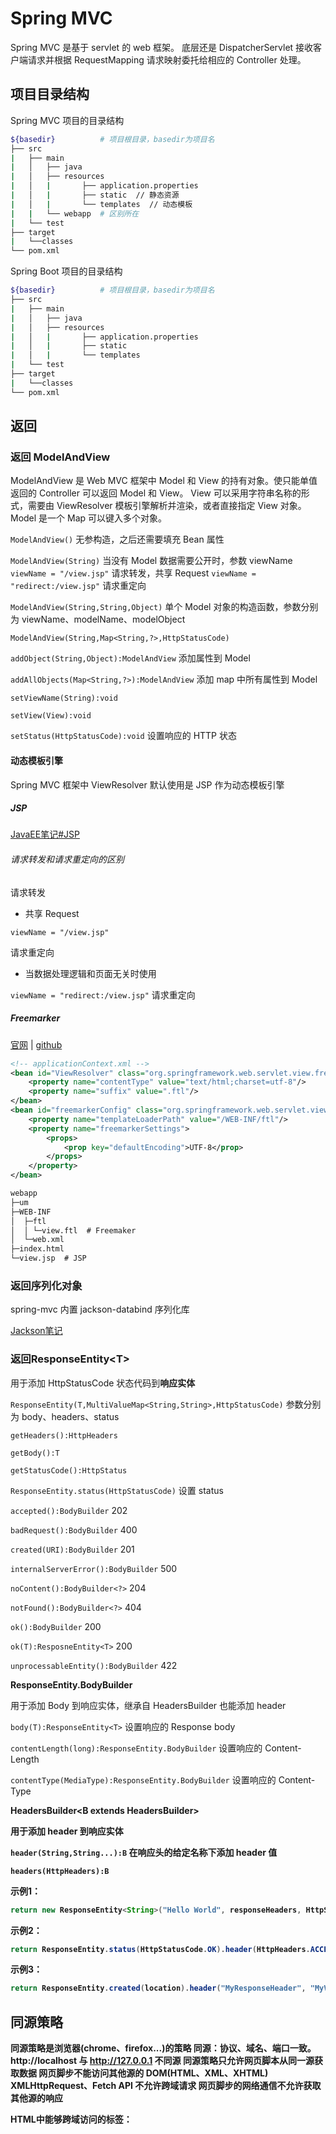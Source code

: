 # Spring MVC

Spring MVC 是基于 servlet 的 web 框架。
底层还是 DispatcherServlet 接收客户端请求并根据 RequestMapping 请求映射委托给相应的 Controller 处理。



## 项目目录结构

Spring MVC 项目的目录结构

```bash
${basedir}  		# 项目根目录，basedir为项目名
├── src
|	├── main
|	│ 	├── java
|	│ 	├── resources
|	│ 	|   	├── application.properties
|	│ 	|   	├── static  // 静态资源
|	│ 	|   	└── templates  // 动态模板
|	|	└── webapp  # 区别所在
|	└── test
├── target
|	└──classes
└── pom.xml
```

Spring Boot 项目的目录结构

```bash
${basedir}  		# 项目根目录，basedir为项目名
├── src
|	├── main
|	│ 	├── java
|	│ 	├── resources
|	│ 	|   	├── application.properties
|	│ 	|   	├── static  
|	│ 	|   	└── templates  
|	└── test
├── target
|	└──classes
└── pom.xml
```



## 返回

### 返回 ModelAndView

ModelAndView 是 Web MVC 框架中 Model 和 View 的持有对象。使只能单值返回的 Controller 可以返回 Model 和 View。
View 可以采用字符串名称的形式，需要由 ViewResolver 模板引擎解析并渲染，或者直接指定 View 对象。
Model 是一个 Map 可以键入多个对象。



`ModelAndView()` 无参构造，之后还需要填充 Bean 属性

`ModelAndView(String)` 当没有 Model 数据需要公开时，参数 viewName
`viewName = "/view.jsp"` 请求转发，共享 Request
`viewName = "redirect:/view.jsp"` 请求重定向

`ModelAndView(String,String,Object)` 单个 Model 对象的构造函数，参数分别为 viewName、modelName、modelObject

`ModelAndView(String,Map<String,?>,HttpStatusCode)`  

`addObject(String,Object):ModelAndView` 添加属性到 Model

`addAllObjects(Map<String,?>):ModelAndView` 添加 map 中所有属性到 Model

`setViewName(String):void`

`setView(View):void`

`setStatus(HttpStatusCode):void` 设置响应的 HTTP 状态



#### 动态模板引擎

Spring MVC 框架中 ViewResolver 默认使用是 JSP 作为动态模板引擎



##### JSP

[JavaEE笔记#JSP](../../../Java/JDK21.md#组件)

###### 请求转发和请求重定向的区别

请求转发

* 共享 Request

`viewName = "/view.jsp"` 

请求重定向

* 当数据处理逻辑和页面无关时使用

`viewName = "redirect:/view.jsp"` 请求重定向



##### Freemarker

[官网](https://freemarker.apache.org/)	|	[github](https://github.com/apache/freemarker)

```xml
<!-- applicationContext.xml -->
<bean id="ViewResolver" class="org.springframework.web.servlet.view.freemarker.FreeMarkerViewResolver">
    <property name="contentType" value="text/html;charset=utf-8"/>
    <property name="suffix" value=".ftl"/>
</bean>
<bean id="freemarkerConfig" class="org.springframework.web.servlet.view.freemarker.FreeMarkerConfigurer">
    <property name="templateLoaderPath" value="/WEB-INF/ftl"/>
    <property name="freemarkerSettings">
        <props>
            <prop key="defaultEncoding">UTF-8</prop>
        </props>
    </property>
</bean>
```

```txt
webapp
├─um
├─WEB-INF
│  ├─ftl
│  │ └─view.ftl  # Freemaker
│  └─web.xml
├─index.html
└─view.jsp  # JSP
```



### 返回序列化对象

spring-mvc 内置 jackson-databind 序列化库

[Jackson笔记](../../../java-library/jackson-databind.md)



### 返回ResponseEntity\<T>

用于添加 HttpStatusCode 状态代码到**响应实体**

`ResponseEntity(T,MultiValueMap<String,String>,HttpStatusCode)` 参数分别为 body、headers、status

`getHeaders():HttpHeaders`

`getBody():T`

`getStatusCode():HttpStatus`

`ResponseEntity.status(HttpStatusCode)` 设置 status

`accepted():BodyBuilder` 202

`badRequest():BodyBuilder` 400

`created(URI):BodyBuilder` 201

`internalServerError():BodyBuilder` 500

`noContent():BodyBuilder<?>` 204

`notFound():BodyBuilder<?>` 404

`ok():BodyBuilder` 200

`ok(T):ResposneEntity<T>` 200

`unprocessableEntity():BodyBuilder` 422



**ResponseEntity.BodyBuilder**

用于添加 Body 到响应实体，继承自 HeadersBuilder 也能添加 header

`body(T):ResponseEntity<T>` 设置响应的 Response body

`contentLength(long):ResponseEntity.BodyBuilder` 设置响应的 Content-Length

`contentType(MediaType):ResponseEntity.BodyBuilder` 设置响应的 Content-Type



**HeadersBuilder<B extends HeadersBuilder<B>>**

用于添加 header 到响应实体

`header(String,String...):B` 在响应头的给定名称下添加 header 值

`headers(HttpHeaders):B` 



示例1：

```java
return new ResponseEntity<String>("Hello World", responseHeaders, HttpStatus.CREATED);
```

示例2：

```java
return ResponseEntity.status(HttpStatusCode.OK).header(HttpHeaders.ACCEPT).body(user);
```

示例3：

```java
return ResponseEntity.created(location).header("MyResponseHeader", "MyValue").body(null);
```





## 同源策略

同源策略是浏览器(chrome、firefox...)的策略
同源：协议、域名、端口一致。http://localhost 与 http://127.0.0.1 不同源
同源策略只允许网页脚本从同一源获取数据
	网页脚步不能访问其他源的 DOM(HTML、XML、XHTML)
	XMLHttpRequest、Fetch API 不允许跨域请求
	网页脚步的网络通信不允许获取其他源的响应



HTML中能够跨域访问的标签：<script>、<img>、<link> 
<a></a> 超链接不属于跨域请求



### 启用跨域资源共享

服务端启用跨域资源共享 CORS (Cross-Origin Resource Sharing) 是浏览器跨域解决方案之一



**简单请求** - 即使跨域也不会触发预请求的请求

* 限制请求方法为 GET、POST、HEAD
* 无自定义标头

浏览器在发起**跨域请求**前先发送一个 **OPTIONS 预检请求**，服务器通过设置 CORS 标头来说明是否允许跨域请求以及支持的请求源、方法、标头等信息。如果服务器通过了预检请求，则浏览器之后的跨域请求不需要预检请求了。

预检请求响应的标头
access-control-request-method: 允许的请求方法
access-control-request-headers: 允许的请求头
access-control-request-origin: 允许的请求源，还可以设置为 *(不推荐



配置1 - JavaConfig

```java
@Configuration
public class WebConfig implements WebMvcConfigurer {
    @Override
    public void addCorsMappings(CorsRegistry registry) {
        registry.addMapping("/**") // 匹配所有请求路径
                .allowedOrigins("*") // 允许所有来源
                .allowedMethods("GET", "POST", "PUT", "DELETE") // 允许的请求方法
                .allowedHeaders("*"); // 允许的请求头
    }
    
    @Bean
    public WebConfig webConfig() {
        return new WebConfig();
    }
}
```



配置2 - 注解

@CrossOrigin(origin = {"http://localhost:8080", "xx"})



配置3 - XML applicationContext.xml

不推荐 XML(很烦的，需要声明命名空间)

```xml
<mvc:cors>
    <mvc:mapping path="/restful/**"
                 allowed-origins="http://localhost:8080,http://www.imooc.com"
                 max-age="3600"/>
</mvc:cors>
```



## 发送 HTTP 请求

### HttpURLConnection

用于发送单个请求



### RestTemplate

同步阻塞地发送 HTTP 请求，调用接口。 将被弃用。

`getForObject(String,Class<T>,Object...):T` get请求返回T

`postForObject(String,Object,Class<T>,Object...):T` post请求返回T

`getForEntity(String,Class<T>,Object...):ResponseEntity<T>`  get请求返回ResponseEntity<T>

示例：

```java
RestTemplate rest = new RestTemplate();
String sessionText = rest.getForObject(url, String.class);  // 参数1：url，参数2：要接收的类型，返回：JSON字符串
try {
    Map<String, Object> session = mapper.readValue(sessionText, Map.class);  // JSON反序列化为对象
} catch (JsonProcessingException e) {
    e.printStackTrace();
}
```



### WebClient

org.springframework.web.reactive.client.WebClient



## 拦截功能

filter
filter基于 servlet 规范	 [JavaEE笔记#Servlet](.../../../Java/JDK21.md#十三种规范)

Spring AOP
Spring AOP 是针对方法进行拦截



### HandlerInterceptor

拦截器针对所有 HTTP 请求进行预处理和后处理，可以实现**身份验证**、**日志记录**、**权限校验**
HandlerInterceptor 底层通过 Spring AOP 实现

```java
public class MyInterceptor implements HandlerInterceptor {

    private static final Logger logger = LoggerFactory.getLogger(AccessHistoryInterceptor.class);
    
    @Override
    public boolean preHandle(HttpServletRequest request, HttpServletResponse response, Object handler) throws Exception {
        // 在请求处理之前执行的操作
        // Object handler表示要访问方法
        System.out.println("MyInterceptor: " + request.getRequestURL()+" - 准备执行");
        StringBuilder log = new StringBuilder();
        log.append(request.getRemoteAddr());
        log.append("|");
        log.append(request.getRequestURL());
        log.append("|");
        log.append(request.getHeader("user-agent"));        
        logger.info(log.toString());  // logger.info 对日志进行输出（要和logback.xml中logger配置的等级一样）
        return true; // 返回true表示继续处理请求，返回false表示中断请求
    }

    @Override
    public void postHandle(HttpServletRequest request, HttpServletResponse response, Object handler, ModelAndView modelAndView) throws Exception {
        // 在请求处理之后、视图渲染之前执行的操作
        System.out.println("MyInterceptor: " + request.getRequestURL()+" - 目标处理成功");
    }

    @Override
    public void afterCompletion(HttpServletRequest request, HttpServletResponse response, Object handler, Exception ex) throws Exception {
        // 在请求完成并且视图渲染完成后执行的操作
        System.out.println("MyInterceptor: " + request.getRequestURL()+" - 响应内容已产生");
    }
}
```

```java
public class WebConfig implements WebMvcConfigurer {
    @Override
    public void addInterceptors(InterceptorRegistry registry) {
        registry.addInterceptor(new cn.cxc.framework.interceptor.MyInterceptor()).addPathPatterns("/**");
        WebMvcConfigurer.super.addInterceptors(registry);
    }
    @Bean
    public WebConfig webConfig() {
        return new WebConfig();
    }
}
```



## Spring MVC 框架处理流程

![1610506643787](https://cdn.jsdelivr.net/gh/ChenXiangcheng1/image-hosting2/img/2023_09_23_03_21.png)

Interceptor - 拦截器，可以在请求处理的不同阶段插入自定义的逻辑处理

DispatcherServlet - 是 Spring MVC 的前端控制器，负责接收所有的 HTTP 请求并将请求分发到相应的处理器

Handler Mapping - 处理器映射，将请求的 URL 路径和其他条件，将请求映射到相应的控处理器。

Handler Adapter - 处理器适配器，协调控制器的执行，适配器遇到不同的处理器(拦截器、Controller) 会执行不同的方法，进行参数适配数据绑定(将HTTP请求参数绑定到模型对象)验证

View Resolver - 视图解析器，根据视图的逻辑名称解析视图对象，并将模型数据渲染到视图上。



## 问题

### 父子上下文重叠问题

父子上下文重叠问题：配置类重复扫描
解决：重叠对象放在启动类以外的包目录下

父子上下文重叠问题：事务管理的 Service 被Spring、SpringMVC 重复扫描()
解决：扫描排除



**总结**

有的组件具有子上下文，需要避免被扫描



**父子上下文**

父 context 容器中保存数据源、服务层、DAO层、事务的Bean。
Web容器(Tomcat)上下文：ServletContext  
根上下文：WebApplicationContext

```xml
<!-- application.xml父上下文容器 -->
<!-- 启动组件扫描，排除@Controller组件，该组件由SpringMVC配置文件扫描 -->
<context:component-scan base-package="com.will">
	<context:exclude-filter type="annotation" expression="org.springframework.stereotype.Controller"/
</context:component-scan>
```

子 context 容器中保存 MVC 相关的 Controller 的 Bean
DispatcherServlet，前端控制器

```xml
<!-- springmvc.xml子上下文容器 -->
<!-- spring mvc 的配置文件里只扫描controller -->
<context:component-scan base-package="com.will.controller"/>
```



## 身份认证

session+cookie

缺点：
紧耦合，前端不能独立测试开发部署
扩展性差，分布式需要共享会话
有状态



### JWT

JSON Web Token，配合拦截器使用



### OAuth2

可以实现 SSO(Single Sign-On) 单点登入

https://www.zhihu.com/question/392620649





## 配置

### JavaConfig

#### WebMvcConfigurer

```java
public class WebConfig implements WebMvcConfigurer {
    @Override
    public void addInterceptors(InterceptorRegistry registry) {
        registry.addInterceptor(new cn.cxc.framework.interceptor.MyInterceptor()).addPathPatterns("/**");
        WebMvcConfigurer.super.addInterceptors(registry);
    }

    @Override
    public void addCorsMappings(CorsRegistry registry) {
        registry.addMapping("/**") // 匹配所有请求路径
                .allowedOrigins("*") // 允许所有来源
                .allowedMethods("GET", "POST", "PUT", "DELETE") // 允许的请求方法
                .allowedHeaders("*"); // 允许的请求头
    }

    @Bean
    public WebConfig webConfig() {
        return new WebConfig();
    }
}
```



#### WebMvcRegistrations

通过实现`WebMvcRegistrations` 和 `HandlerExceptionResolver`接口，

全局异常处理：可以返回自定义的`ExceptionHandlerExceptionResolver`实例来处理全局异常。可以将异常统一处理，并生成适当的错误响应，以便前端能够正确处理异常情况。

请求参数解析器和响应结果封装：可以返回自定义的`RequestMappingHandlerAdapter`实例，其中可以注册自定义的请求参数解析器和响应结果封装器。这样可以实现对请求参数的自动解析和响应结果的统一封装，减少前后端交互的工作量。

```java
@Configuration
public class CustomWebMvcRegistrations implements WebMvcRegistrations {

    @Override
    public RequestMappingHandlerMapping getRequestMappingHandlerMapping() {
        return WebMvcRegistrations.super.getRequestMappingHandlerMapping();
    }
    
    @Override
    public RequestMappingHandlerAdapter getRequestMappingHandlerAdapter() {      
        return WebMvcRegistrations.super.getRequestMappingHandlerAdapter();
    }
    
    @Override
    public ExceptionHandlerExceptionResolver getExceptionHandlerExceptionResolver() {
        // return WebMvcRegistrations.super.getExceptionHandlerExceptionResolver();
        return new CustomExceptionHandlerExceptionResolver();
    }

    private static class CustomExceptionHandlerExceptionResolver extends ResponseEntityExceptionHandler {

        @Override
        protected ResponseEntity<Object> handleExceptionInternal(Exception ex, Object body, HttpHeaders headers, HttpStatus status, WebRequest request) {
            // 在这里编写自定义的异常处理逻辑
            // 可以根据异常类型、请求信息等进行特定的处理

            // 例如，生成自定义的错误响应
            ErrorResponse errorResponse = new ErrorResponse();
            errorResponse.setMessage("An error occurred");
            errorResponse.setStatus(status.value());

            // 返回自定义的错误响应
            return new ResponseEntity<>(errorResponse, headers, status);
        }
    }

    private static class ErrorResponse {
        private String message;
        private int status;
        // Getters and setters
    }

    @Bean
    public CustomWebMvcRegistrations customWebMvcRegistrations() {
        return new CustomWebMvcRegistrations();
    }
}
```



### XML

部署描述符 web.xml 

```xml
<?xml version="1.0" encoding="UTF-8"?>
<web-app xmlns="http://xmlns.jcp.org/xml/ns/javaee"
         xmlns:xsi="http://www.w3.org/2001/XMLSchema-instance"
         xsi:schemaLocation="http://xmlns.jcp.org/xml/ns/javaee http://xmlns.jcp.org/xml/ns/javaee/web-app_3_1.xsd"
         version="3.1">
    
    <!--1. DispatchServlet初始化Spring上下文容器-->
    <servlet>
        <servlet-name>springmvc</servlet-name>
        <!--
            DispatcherServlet是Spring MVC最核心的对象
			初始化上下文容器
            DispatcherServlet用于拦截Http请求,
            并根据请求的URL调用与之对应的Controller方法,来完成Http请求的处理
        -->
        <servlet-class>org.springframework.web.servlet.DispatcherServlet</servlet-class>
        <!--applicationContext.xml 指向上下文容器配置文件路径-->
        <init-param>
            <param-name>contextConfigLocation</param-name>
            <param-value>classpath:applicationContext.xml</param-value>
        </init-param>
        <!--
            在Web应用启动时自动创建Spring IOC容器,
            并初始化DispatcherServlet
			不写会在第一次访问 url 时创建IoC容器
        -->
        <load-on-startup>0</load-on-startup>
    </servlet>
    <servlet-mapping>
        <servlet-name>springmvc</servlet-name>
        <!--"/" 代表拦截所有请求-->
        <url-pattern>/</url-pattern>
    </servlet-mapping>

    <!-- 2.解决Post请求乱码问题 -->
    <filter>
        <filter-name>characterFilter</filter-name>
        <filter-class>org.springframework.web.filter.CharacterEncodingFilter</filter-class>
        <init-param>
            <param-name>encoding</param-name>
            <param-value>UTF-8</param-value>
        </init-param>
    </filter>
    <filter-mapping>
        <filter-name>characterFilter</filter-name>
        <url-pattern>/*</url-pattern>
    </filter-mapping>
    
    <!-- 默认SpringMVC无法获得PUT DELETE请求中的表单数据，可通过Jackson获得其中的JSON数据，可处理POST请求中的表单数据 -->
    <!-- SpringBoot中可以获得PUT、DELETE请求中的表单数据 -->	
    <!-- 3. 配置表单过滤器，使得能够获得Put、Delete请求中的表单数据 -->
	<filter>
        <filter-name>formContentFilter</filter-name>
        <filter-class>org.springframework.web.filter.FormContentFilter</filter-class>
    </filter>
    <filter-mapping>
        <filter-name>formContentFilter</filter-name>
        <url-pattern>/*</url-pattern>
    </filter-mapping>   
</web-app>
```

applicationContext.xml 用于定义和配置 Spring 应用程序的组件、依赖关系、拦截器、视图解析器等。

```xml
<?xml version="1.0" encoding="UTF-8"?>
<beans xmlns="http://www.springframework.org/schema/beans"
       xmlns:mvc="http://www.springframework.org/schema/mvc"
       xmlns:context="http://www.springframework.org/schema/context"
       xmlns:xsi="http://www.w3.org/2001/XMLSchema-instance" xmlns:mv="http://www.springframework.org/schema/mvc"
       xsi:schemaLocation="http://www.springframework.org/schema/beans
            http://www.springframework.org/schema/beans/spring-beans.xsd
            http://www.springframework.org/schema/context
            http://www.springframework.org/schema/context/spring-context.xsd
            http://www.springframework.org/schema/mvc
            http://www.springframework.org/schema/mvc/spring-mvc.xsd">

    <!-- 0. 导入别的配置 -->
    <import resource="spring-dao.xml"/>
    
    <!-- 1. 包扫描 -->
    <context:component-scan base-package="com.imooc.springmvc"></context:component-scan>

    <!-- 2.将图片/JS/CSS等静态资源排除在DispatcherServlet之外，可提高执行效率 (静态资源没必要给DispatcherServlet拦截)，其他AOP拦截器还是会拦截静态资源 -->
    <mvc:default-servlet-handler/>
    
    <!--3. 启用Spring MVC的注解开发模式 和 4. 日期转换-->
    <mvc:annotation-driven conversion-service="conversionService">
        <!-- 5. 解决乱码问题，配置StringHttpMessageConverter，改Response中的编码 -->
        <mvc:message-converters>
            <bean class="org.springframework.http.converter.StringHttpMessageConverter">
                <property name="supportedMediaTypes">
                    <list>
                        <!-- response.setContentType("text/html;charset=utf-8") -->
                        <value>text/plain;charset=utf-8</value>
                        <!-- 遇到text/html;改为utf-8 -->
                        <value>text/html;charset=utf-8</value>
                    </list>
                </property>
            </bean>
        </mvc:message-converters>
    </mvc:annotation-driven>

    <!-- 4. 日期转换 -->
    <bean id="conversionService" class="org.springframework.format.support.FormattingConversionServiceFactoryBean">
        <property name="converters">
            <set>
                <bean class="com.imooc.springmvc.converter.MyDateConverter"/>
            </set>
        </property>
    </bean>

    <!-- 使用jsp视图解析器
    <bean class="org.springframework.web.servlet.view.InternalResourceViewResolver">
        <property name="viewClass" value="org.springframework.web.servlet.view.JstlView"/>
        <property name="prefix" value="/WEB-INF/pages/"/>
        <property name="suffix" value=".jsp"/>
    </bean>  -->
    
    <!-- 6. 配置视图解析器，告诉SpringMVC使用Freemarker模板引擎 -->
	<bean id="ViewResolver" class="org.springframework.web.servlet.view.freemarker.FreeMarkerViewResolver">
        <!-- 设置响应输出（渲染完成时，向客户端返回 Response 中所使用的字符集编码），解决中文乱码 -->
        <property name="contentType" value="text/html;charset=utf-8"/>
        <!-- 指定 FreeMarker 模板文件扩展名，等效于在mvc:annotation-driven配置StringHttpMessageConverter -->
        <property name="suffix" value=".ftl"/>
    </bean>

    <bean id="freemarkerConfig" class="org.springframework.web.servlet.view.freemarker.FreeMarkerConfigurer">
        <!-- 设置模板保存的目录 -->
        <property name="templateLoaderPath" value="/WEB-INF/ftl"/>
        <!-- 其他模板引擎设置 -->
        <property name="freemarkerSettings">
            <props>
                <!-- 设置Freemarker脚本与数据渲染时使用的字符集 -->
                <prop key="defaultEncoding">UTF-8</prop>
            </props>
        </property>
    </bean>
    
    <!-- 7. 配置全局同源策略 -->
    <mvc:cors>
        <mvc:mapping path="/restful/**"
                     allowed-origins="http://localhost:8080,http://www.imooc.com"
                     max-age="3600"/>
    </mvc:cors>
    
    <!-- 配置拦截器 -->
   	<mvc:interceptors>
		<mvc:interceptor>
            <!-- 对/restful下所有请求拦截 -->
            <mvc:mapping path="/restful/**"/>
            <mvc:mapping path="/webapi/**"/>
            <!-- 拦截器Aop排除静态资源，拦截器不处理 -->
            <mvc:exclude-mapping path="/**.ico"/>
            <mvc:exclude-mapping path="/**.jpg"/>
            <mvc:exclude-mapping path="/**.gif"/>
            <mvc:exclude-mapping path="/**.js"/>
            <mvc:exclude-mapping path="/**.css"/>
            <mvc:exclude-mapping path="/resources/**"/>
            <!-- 指明哪个类对请求进行拦截处理 -->
            <bean class="com.imooc.restful.interceptor.MyInterceptor"/>
		</mvc:interceptor>
	</mvc:interceptors>      
</beans>
```



## 注解

### 处理请求与响应

#### Controller

| 注解                                                         | 元注解Target | 释义                                                         | 成员变量                                                     |
| ------------------------------------------------------------ | ------------ | ------------------------------------------------------------ | ------------------------------------------------------------ |
| @RestController                                              |              | 相当于@ResponseBody ＋ @Controller，默认返回json格式         |                                                              |
| `@ResponseBody`                                              | TYPE,METHOD  | **将方法的返回值绑定到 HTTP 响应的 response body 中**，常将对象通过 HttpMessageConverter 转为 JSON 返回<br />**默认返回视图名称，走视图处理器** |                                                              |
| `@RequestMapping(value = {"/category"}, method = {RequestMethod.GET})` | TYPE,METHOD  | 将web请求映射到请求处理类中的方法，通过将 URI 与方法绑定，Spring MVC 便可通过 Tomcat对外暴露服务<br />子注解：`Get`、`Post`、`Delete`、`Put`、`Patch`... | path(value)：路径映射的URI，例如 "/test"<br />params: 参数限制<br />handers: 请求头 |
| `@GetMapping`                                                |              |                                                              |                                                              |
| `@PostMapping`                                               |              |                                                              |                                                              |
| @CrossOrigin(origin = {"http://localhost:8080", "xx"}, maxAge = 3600) |              | 允许哪些域名，向你的端口访问<br />maxAge 缓存预检请求        |                                                              |
| `@ResponseStatus()`                                          | TYPE,METHOD  | 用HTTP状态码和异常原因标记一个方法或异常类，该状态码不会覆盖 ResponseEntity 的异常状态码 | code : HTTP 状态码，默认HttpStatus.INTERNAL_SERVER_ERROR<br />reason: 异常原因字符串 |
|                                                              |              |                                                              |                                                              |
| @ControllerAdvice                                            | TYPE         | 用于注册@ExceptionHandler、@ModelAttribute、@InitBinder Bean到Spring容器 |                                                              |
| @ExceptionHandler                                            | METHOD       | 用于全局异常处理                                             | 异常类型(value)                                              |
| @ModelAttribute                                              |              | 用于全局数据绑定                                             |                                                              |
| @InitBinder                                                  |              | 用于全局数据预处理                                           |                                                              |



### 处理请求

#### 绑定方法参数

**处理Get请求**

请求：http://example.com/path/test1/test2
@GetMapping("/path/{param1}/{param2}")  // 路径变量分别为param1=test1、param2=test2
使用: **@PathVariable** (最佳)

请求：http://example.com/path?param1=value1&param2=value2
请求参数分别为param1=value1、param2=value2
使用：**@RequestParam**

**处理Post请求**

请求：表单提交，Content-Type 为 application/x-www-form-urlencoded
使用：**@ModelAttribute**

请求：JSON提交，Content-Type 为 application/json 或 application/xml
使用：**@RequestBody** (最佳)

还可以：HttpServletRequest 

| 注解                | 元注解Target                                          | 释义                                                         | 成员变量                                                     |
| ------------------- | ----------------------------------------------------- | ------------------------------------------------------------ | ------------------------------------------------------------ |
| `@PathVariable`     | PARAMETER                                             | **绑定方法参数到 URI 模板变量**<br />若方法参数类型为 Map 将注入<variable,Value> | **name: 路径变量名称**<br />required：是否必须               |
| `@RequestParam`     | PARAMETER                                             | **绑定方法参数到 web 请求参数**<br />若方法参数类型为 Map 将注入<请求参数,Value> | **name：请求参数名称**<br />required：是否必须<br />defaultValue: 方法参数的默认值 |
| `@RequestBody`      | PARAMETER                                             | **绑定方法参数到 Web 请求正文**body<br />使用 HttpMessageConverter 解析 JSON 然后封装 | required：是否必须                                           |
| @ModelAttribute     | PARAMETER、METHOD                                     | **绑定方法参数或方法返回到 Model 属性**                      |                                                              |
| `@DateTimeFormat()` | METHOD<br />FIELD<br />PARAMETER<br />ANNOTATION_TYPE | 声明字段或方法参数应格式化为日期或时间<br />String 转 Date、Calendar、Long | pattern：自定义模式，例如 "yyyy-MM-dd"                       |



#### 验证

##### JSR-303 Bean Validation

Java Specification-Requests Java请求规范

| 注解                                        | 元注解Target | 释义                                                         | 成员变量 |
| ------------------------------------------- | ------------ | ------------------------------------------------------------ | -------- |
| @NotNull                                    |              | 只是一个标记，不会进行校验<br />区别：<br />JSR的只是一个标记，不会进行校验<br />Lombok的是编译时校验<br />Spring的是运行时校验 |          |
| @Validated                                  |              | 修饰类，修饰参数，验证开关，配合其他参数校验注解使用，会抛出ConstraintViolationException异常，可配合ValidationMessages.properties文件输出异常信息 |          |
| @Max(value="10", message="不可以超过10")    |              | 修饰参数，最大不超过10，会抛出MethodArgumentNotValidException异常 |          |
| @Min                                        |              |                                                              |          |
| @Range(min=1, max=10, message= "123321")    |              |                                                              |          |
| @Length(min=2, max = 10, message = "xxxxx") |              | 对DTO成员变量使用，修饰参数                                  |          |
| @Valid                                      |              | 修饰成员变量对象，实现级联校验                               |          |
| @NotBlank                                   |              | 修饰参数，不为空                                             |          |
| @Positive(message = "错误信息")             |              | 正                                                           |          |
| @Size                                       |              |                                                              |          |
| @Digits                                     |              |                                                              |          |



##### Spring 注解

| 注解        | 元注解Target             | 释义                                                         | 成员变量 |
| ----------- | ------------------------ | ------------------------------------------------------------ | -------- |
| `@NonNull`  | METHOD、PARAMETER、FIELD | 运行时进行参数校验，以确保传入的参数不为null。<br />区别：<br />JSR的只是一个标记，不会进行校验<br />Lombok的是编译时校验<br />Spring的是运行时校验 |          |
| `@Nullable` | METHOD、PARAMETER、FIELD | 能为空<br />常用于参数校验                                   |          |



## Spring 工具类

### BeanUtils



### StringUtils



